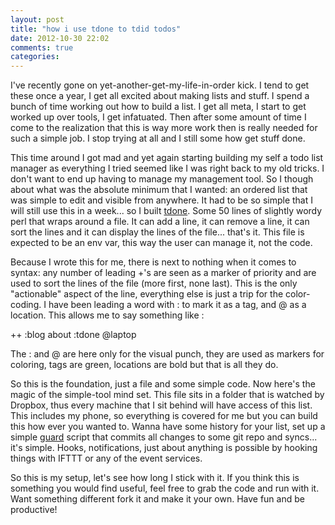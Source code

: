 ```yaml
---
layout: post
title: "how i use tdone to tdid todos"
date: 2012-10-30 22:02
comments: true
categories: 
---
```


I've recently gone on yet-another-get-my-life-in-order kick. I tend to get these once a year, I get all excited about making lists and stuff. I spend a bunch of time working out how to build a list. I get all meta, I start to get worked up over tools, I get infatuated. Then after some amount of time I come to the realization that this is way more work then is really needed for such a simple job. I stop trying at all and I still some how get stuff done. 

This time around I got mad and yet again starting building my self a todo list manager as everything I tried seemed like I was right back to my old tricks. I don't want to end up having to manage my management tool. So I though about what was the absolute minimum that I wanted: an ordered list that was simple to edit and visible from anywhere. It had to be so simple that I will still use this in a week... so I built <a href='https://github.com/notbenh/tdone'>tdone</a>. Some 50 lines of slightly wordy perl that wraps around a file. It can add a line, it can remove a line, it can sort the lines and it can display the lines of the file... that's it. This file is expected to be an env var, this way the user can manage it, not the code. 

Because I wrote this for me, there is next to nothing when it comes to syntax: any number of leading +'s are seen as a marker of priority and are used to sort the lines of the file (more first, none last). This is the only "actionable" aspect of the line, everything else is just a trip for the color-coding. I have been leading a word with : to mark it as a tag, and @ as a location. This allows me to say something like : 

  ++ :blog about :tdone @laptop

The : and @ are here only for the visual punch, they are used as markers for coloring, tags are green, locations are bold but that is all they do. 

So this is the foundation, just a file and some simple code. Now here's the magic of the simple-tool mind set. This file sits in a folder that is watched by Dropbox, thus every machine that I sit behind will have access of this list. This includes my phone, so everything is covered for me but you can build this how ever you wanted to. Wanna have some history for your list, set up a simple <a href='https://github.com/guard/guard'>guard</a> script that commits all changes to some git repo and syncs... it's simple. Hooks, notifications, just about anything is possible by hooking things with IFTTT or any of the event services. 

So this is my setup, let's see how long I stick with it. If you think this is something you would find useful, feel free to grab the code and run with it. Want something different fork it and make it your own. Have fun and be productive!
